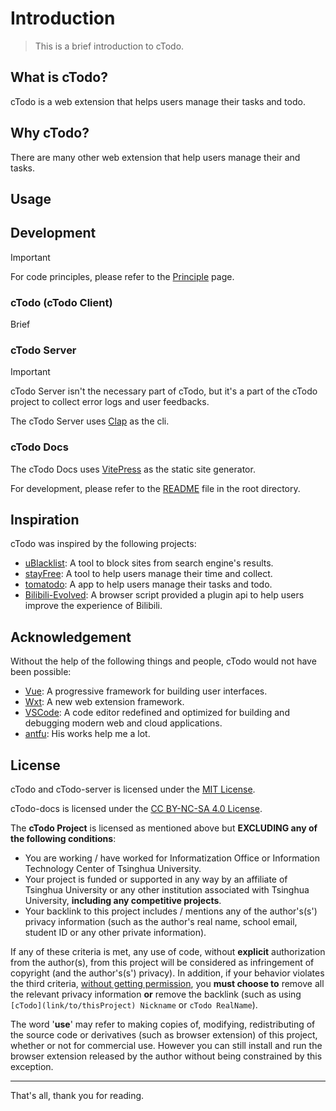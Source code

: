 # Introduction

> This is a brief introduction to cTodo.

## What is cTodo?

cTodo is a web extension that helps users manage their tasks and todo.

## Why cTodo?

There are many other web extension that help users manage their and tasks.

## Usage

## Development

> [!IMPORTANT]
> For code principles, please refer to the [Principle](./principle) page.

### cTodo (cTodo Client)

Brief

### cTodo Server

> [!IMPORTANT]
> cTodo Server isn't the necessary part of cTodo, but it's a part of the cTodo project to collect error logs and user feedbacks.

The cTodo Server uses [Clap](https://github.com/clap-rs/clap) as the cli.

### cTodo Docs

The cTodo Docs uses [VitePress](https://vitepress.dev) as the static site generator.

For development, please refer to the [README](https://github.com/chillcicada/cTodo-docs#Usage) file in the root directory.

## Inspiration

cTodo was inspired by the following projects:

- [uBlacklist](https://github.com/iorate/uBlacklist): A tool to block sites from search engine's results.
- [stayFree](https://stayfreeapps.com): A tool to help users manage their time and collect.
- [tomatodo](http://www.tomatodo.cn): A app to help users manage their tasks and todo.
- [Bilibili-Evolved](https://github.com/the1812/Bilibili-Evolved): A browser script provided a plugin api to help users improve the experience of Bilibili.

## Acknowledgement

Without the help of the following things and people, cTodo would not have been possible:

- [Vue](https://vuejs.org): A progressive framework for building user interfaces.
- [Wxt](https://wxt.dev): A new web extension framework.
- [VSCode](https://code.visualstudio.com): A code editor redefined and optimized for building and debugging modern web and cloud applications.
- [antfu](https://antfu.me): His works help me a lot.

## License

cTodo and cTodo-server is licensed under the [MIT License](https://mit-license.org).

cTodo-docs is licensed under the [CC BY-NC-SA 4.0 License](https://creativecommons.org/licenses/by-nc-sa/4.0).

The **cTodo Project** is licensed as mentioned above but **EXCLUDING any of the following conditions**:

- You are working / have worked for Informatization Office or Information Technology Center of Tsinghua University.
- Your project is funded or supported in any way by an affiliate of Tsinghua University or any other institution associated with Tsinghua University, **including any competitive projects**.
- Your backlink to this project includes / mentions any of the author's(s') privacy information (such as the author's real name, school email, student ID or any other private information).

If any of these criteria is met, any use of code, without **explicit** authorization from the author(s), from this project will be considered as infringement of copyright (and the author's(s') privacy). In addition, if your behavior violates the third criteria, <u>without getting permission</u>, you **must choose to** remove all the relevant privacy information **or** remove the backlink (such as using `[cTodo](link/to/thisProject) Nickname` or `cTodo RealName`).

The word '**use**' may refer to making copies of, modifying, redistributing of the source code or derivatives (such as browser extension) of this project, whether or not for commercial use. However you can still install and run the browser extension released by the author without being constrained by this exception.

---

That's all, thank you for reading.
